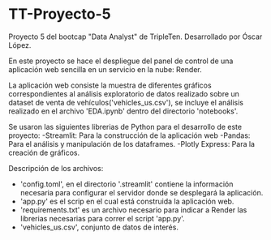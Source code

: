 # TT-Proyecto-5

Proyecto 5 del bootcap "Data Analyst" de TripleTen.
Desarrollado por Óscar López.

En este proyecto se hace el despliegue del panel de control de una aplicación web sencilla
en un servicio en la nube: Render.

La aplicación web consiste la muestra de diferentes gráficos correspondientes al análisis
exploratorio de datos realizado sobre un dataset de venta de vehículos('vehicles_us.csv'),
se incluye el análisis realizado en el archivo 'EDA.ipynb' dentro del directorio 'notebooks'.

Se usaron las siguientes librerias de Python para el desarrollo de este proyecto:
    -Streamlit: Para la construcción de la aplicación web
    -Pandas: Para el análisis y manipulación de los dataframes.
    -Plotly Express: Para la creación de gráficos.

Descripción de los archivos:

- 'config.toml', en el directorio '.streamlit' contiene la información necesaria para configurar
el servidor donde se desplegará la aplicación.
- 'app.py' es el scrip en el cual está construida la aplicación web.
- 'requirements.txt' es un archivo necesario para indicar a Render las librerias necesarias para
correr el script 'app.py'.
- 'vehicles_us.csv', conjunto de datos de interés.



